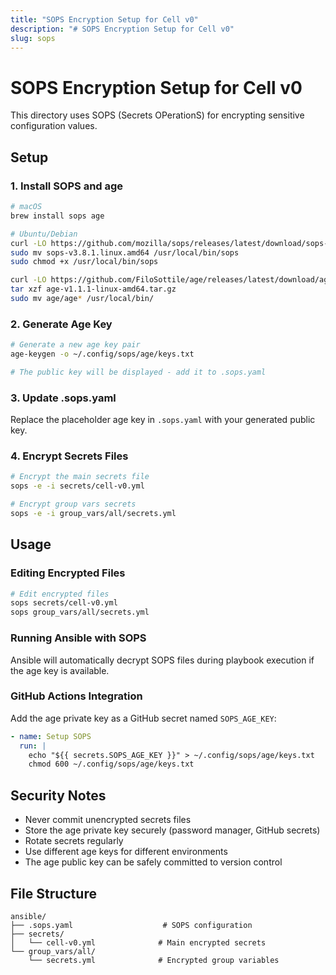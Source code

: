 ```yaml
---
title: "SOPS Encryption Setup for Cell v0"
description: "# SOPS Encryption Setup for Cell v0"
slug: sops
---
```


# SOPS Encryption Setup for Cell v0

This directory uses SOPS (Secrets OPerationS) for encrypting sensitive configuration values.

## Setup

### 1. Install SOPS and age

```bash
# macOS
brew install sops age

# Ubuntu/Debian
curl -LO https://github.com/mozilla/sops/releases/latest/download/sops-v3.8.1.linux.amd64
sudo mv sops-v3.8.1.linux.amd64 /usr/local/bin/sops
sudo chmod +x /usr/local/bin/sops

curl -LO https://github.com/FiloSottile/age/releases/latest/download/age-v1.1.1-linux-amd64.tar.gz
tar xzf age-v1.1.1-linux-amd64.tar.gz
sudo mv age/age* /usr/local/bin/
```

### 2. Generate Age Key

```bash
# Generate a new age key pair
age-keygen -o ~/.config/sops/age/keys.txt

# The public key will be displayed - add it to .sops.yaml
```

### 3. Update .sops.yaml

Replace the placeholder age key in `.sops.yaml` with your generated public key.

### 4. Encrypt Secrets Files

```bash
# Encrypt the main secrets file
sops -e -i secrets/cell-v0.yml

# Encrypt group vars secrets
sops -e -i group_vars/all/secrets.yml
```

## Usage

### Editing Encrypted Files

```bash
# Edit encrypted files
sops secrets/cell-v0.yml
sops group_vars/all/secrets.yml
```

### Running Ansible with SOPS

Ansible will automatically decrypt SOPS files during playbook execution if the age key is available.

### GitHub Actions Integration

Add the age private key as a GitHub secret named `SOPS_AGE_KEY`:

```yaml
- name: Setup SOPS
  run: |
    echo "${{ secrets.SOPS_AGE_KEY }}" > ~/.config/sops/age/keys.txt
    chmod 600 ~/.config/sops/age/keys.txt
```

## Security Notes

- Never commit unencrypted secrets files
- Store the age private key securely (password manager, GitHub secrets)
- Rotate secrets regularly
- Use different age keys for different environments
- The age public key can be safely committed to version control

## File Structure

```
ansible/
├── .sops.yaml                    # SOPS configuration
├── secrets/
│   └── cell-v0.yml              # Main encrypted secrets
└── group_vars/all/
    └── secrets.yml              # Encrypted group variables
```